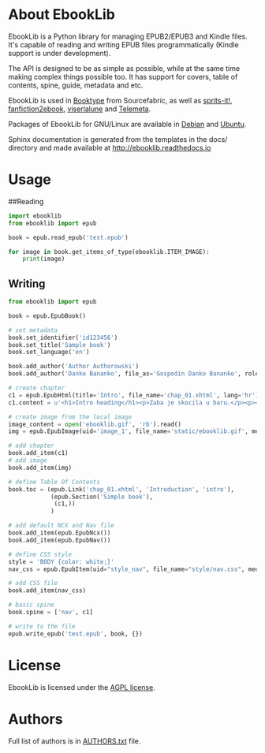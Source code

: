 # About EbookLib

EbookLib is a Python library for managing EPUB2/EPUB3 and Kindle files. It's capable of reading and writing EPUB files programmatically (Kindle support is under development).

The API is designed to be as simple as possible, while at the same time making complex things possible too.  It has support for covers, table of contents, spine, guide, metadata and etc.

EbookLib is used in [Booktype](https://github.com/sourcefabric/Booktype/) from Sourcefabric, as well as [sprits-it!](https://github.com/the-happy-hippo/sprits-it), [fanfiction2ebook](https://github.com/ltouroumov/fanfiction2ebook), [viserlalune](https://github.com/vjousse/viserlalune) and [Telemeta](https://github.com/Parisson/Telemeta).

Packages of EbookLib for GNU/Linux are available in [Debian](https://packages.debian.org/python-ebooklib) and [Ubuntu](http://packages.ubuntu.com/python-ebooklib). 

Sphinx documentation is generated from the templates in the docs/ directory and made available at http://ebooklib.readthedocs.io

# Usage

##Reading
```py
import ebooklib
from ebooklib import epub

book = epub.read_epub('test.epub')

for image in book.get_items_of_type(ebooklib.ITEM_IMAGE):
    print(image)

```



## Writing
```py
from ebooklib import epub

book = epub.EpubBook()

# set metadata
book.set_identifier('id123456')
book.set_title('Sample book')
book.set_language('en')

book.add_author('Author Authorowski')
book.add_author('Danko Bananko', file_as='Gospodin Danko Bananko', role='ill', uid='coauthor')

# create chapter
c1 = epub.EpubHtml(title='Intro', file_name='chap_01.xhtml', lang='hr')
c1.content = u'<h1>Intro heading</h1><p>Zaba je skocila u baru.</p><p><img alt="[ebook logo]" src="istatic/ebooklib.gif"/><br/></p>'

# create image from the local image
image_content = open('ebooklib.gif', 'rb').read()
img = epub.EpubImage(uid='image_1', file_name='static/ebooklib.gif', media_type='image/gif', content=image_content)

# add chapter
book.add_item(c1)
# add image
book.add_item(img)

# define Table Of Contents
book.toc = (epub.Link('chap_01.xhtml', 'Introduction', 'intro'),
            (epub.Section('Simple book'),
             (c1,))
            )

# add default NCX and Nav file
book.add_item(epub.EpubNcx())
book.add_item(epub.EpubNav())

# define CSS style
style = 'BODY {color: white;}'
nav_css = epub.EpubItem(uid="style_nav", file_name="style/nav.css", media_type="text/css", content=style)

# add CSS file
book.add_item(nav_css)

# basic spine
book.spine = ['nav', c1]

# write to the file
epub.write_epub('test.epub', book, {})
```


# License
EbookLib is licensed under the [AGPL license](LICENSE.txt).


# Authors
Full list of authors is in [AUTHORS.txt](AUTHORS.txt) file.

